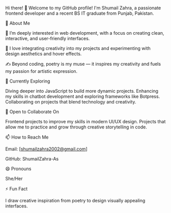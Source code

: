 Hi there! 👋 Welcome to my GitHub profile!
I'm Shumail Zahra, a passionate frontend developer and a recent BS IT graduate from Punjab, Pakistan.

👀 About Me

🌟 I’m deeply interested in web development, with a focus on creating clean, interactive, and user-friendly interfaces.

💖 I love integrating creativity into my projects and experimenting with design aesthetics and hover effects.

✍️ Beyond coding, poetry is my muse — it inspires my creativity and fuels my passion for artistic expression.

🌱 Currently Exploring

Diving deeper into JavaScript to build more dynamic projects.
Enhancing my skills in chatbot development and exploring frameworks like Botpress.
Collaborating on projects that blend technology and creativity.

💞️ Open to Collaborate On

Frontend projects to improve my skills in modern UI/UX design.
Projects that allow me to practice and grow through creative storytelling in code.

📫 How to Reach Me

Email: [shumailzahra2002@gmail.com]

GitHub: ShumailZahra-As

😄 Pronouns

She/Her

⚡ Fun Fact

I draw creative inspiration from poetry to design visually appealing interfaces.

